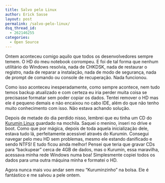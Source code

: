 ```yaml
---
title: Salvo pelo Linux
author: Erick Sasse
layout: post
permalink: /salvo-pelo-linux/
dsq_thread_id:
  - 262146255
categories:
  - Open Source
---
```

Ontem aconteceu comigo aquilo que todos os desenvolvedores sempre temem. O HD do meu notebook corrompeu. E foi de tal forma que nenhum utilit&aacute;rio do Windows resolvia, nada de CHKDSK, nada de restaurar o registro, nada de reparar a instala&ccedil;&atilde;o, nada de modo de seguran&ccedil;a, nada de prompt de comando ou console de recupera&ccedil;&atilde;o. Nada funcionou. 

Como isso aconteceu inesperadamente, como sempre acontece, nem tudo temos backup atualizado e com certeza eu iria perder muita coisa se precisasse formatar sem poder copiar os dados. Tentei remover o HD mas ele &eacute; pequeno demais e n&atilde;o encaixou no cabo IDE, al&eacute;m do que n&atilde;o tenho muito conhecimento com isso. N&atilde;o estava achando solu&ccedil;&atilde;o.

Depois de metade do dia perdido nisso, lembrei que eu tinha um CD do [Kurumin Linux][1] guardado na mochila. Saquei o menino, inseri no drive e boot. Como que por m&aacute;gica, depois de toda aquela inicializa&ccedil;&atilde;o dele, estava tudo l&aacute;, perfeitamente acessivel atrav&eacute;s do Kurumin. Consegui navegar pelo meu HD sem problemas, mesmo ele estando danificado e sendo NTFS! E tudo ficou ainda melhor! Pensei que teria que gravar CDs para &#8220;backupear&#8221; cerca de 4GB de dados, mas o Kurumin, essa maravilha, acessava minha rede Windows numa boa! Simplesmente copiei todos os dados para uma outra m&aacute;quina minha e formatei o HD.

Agora nunca mais vou andar sem meu &#8220;Kuruminzinho&#8221; na bolsa. Ele &eacute; fant&aacute;stico e me salvou a pele ontem.

 [1]: http://www.guiadohardware.info/kurumin/